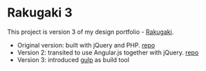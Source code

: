 # Rakugaki 3

This project is version 3 of my design portfolio - [Rakugaki](https://rakugaki.me).

* Original version: built with jQuery and PHP. [repo](https://github.com/artchen/Rakugaki)
* Version 2: transited to use Angular.js together with jQuery. [repo](https://github.com/artchen/Rakugaki-2)
* Version 3: introduced [gulp](http://gulpjs.com/) as build tool
